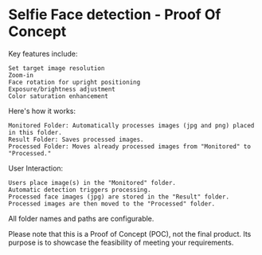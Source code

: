 Selfie Face detection - Proof Of Concept
========================================

Key features include:

    Set target image resolution
    Zoom-in
    Face rotation for upright positioning
    Exposure/brightness adjustment
    Color saturation enhancement

Here's how it works:

    Monitored Folder: Automatically processes images (jpg and png) placed in this folder.
    Result Folder: Saves processed images.
    Processed Folder: Moves already processed images from "Monitored" to "Processed."

User Interaction:

    Users place image(s) in the "Monitored" folder.
    Automatic detection triggers processing.
    Processed face images (jpg) are stored in the "Result" folder.
    Processed images are then moved to the "Processed" folder.

All folder names and paths are configurable.

Please note that this is a Proof of Concept (POC), not the final product. Its purpose is to showcase the feasibility of meeting your requirements.